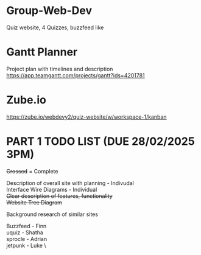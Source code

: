 # Group-Web-Dev
Quiz website, 4 Quizzes, buzzfeed like

# Gantt Planner
Project plan with timelines and description
https://app.teamgantt.com/projects/gantt?ids=4201781

# Zube.io
https://zube.io/webdevy2/quiz-website/w/workspace-1/kanban

# PART 1 TODO LIST (DUE 28/02/2025 3PM)

~~Crossed~~ = Complete

Description of overall site with planning - Indivudal \
Interface Wire Diagrams - Individual \
~~Clear description of features, functionality~~ \
~~Website Tree Diagram~~ 




Background research of similar sites 

Buzzfeed - Finn \
uquiz - Shatha \
sprocle - Adrian \
jetpunk - Luke \



